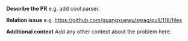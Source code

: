 **Describe the PR**
e.g. add cool parser.

**Relation issue**
e.g. https://github.com/guangxuewu/swag/pull/118/files

**Additional context**
Add any other context about the problem here.

